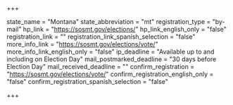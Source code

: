 +++

state_name = "Montana"
state_abbreviation = "mt"
registration_type = "by-mail"
hp_link = "https://sosmt.gov/elections/"
hp_link_english_only = "false"
registration_link = ""
registration_link_spanish_selection = "false"
more_info_link = "https://sosmt.gov/elections/vote/"
more_info_link_english_only = "false"
ip_deadline = "Available up to and including on Election Day"
mail_postmarked_deadline = "30 days before Election Day"
mail_received_deadline = ""
confirm_registration = "https://sosmt.gov/elections/vote/"
confirm_registration_english_only = "false"
confirm_registration_spanish_selection = "false"

+++